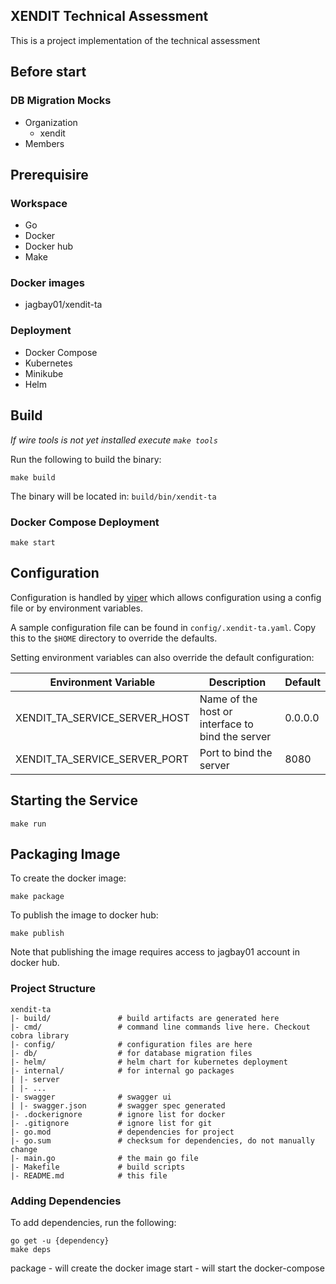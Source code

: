 XENDIT Technical Assessment
--------------------

This is a project implementation of the technical assessment 


## Before start
### DB Migration Mocks
- Organization
    - xendit
- Members


## Prerequisire

### Workspace

- Go
- Docker
- Docker hub
- Make

### Docker images

- jagbay01/xendit-ta

### Deployment

- Docker Compose
- Kubernetes
- Minikube
- Helm

## Build
*If wire tools is not yet installed execute `make tools`*

Run the following to build the binary:

```shell
make build
```

The binary will be located in: `build/bin/xendit-ta`


### Docker Compose Deployment
```shell
make start
```


## Configuration

Configuration is handled by [viper](https://github.com/spf13/viper) which allows configuration using a config file or by environment variables.

A sample configuration file can be found in `config/.xendit-ta.yaml`. Copy this to the `$HOME` directory to override the defaults.

Setting environment variables can also override the default configuration:

| Environment Variable                 | Description                                      | Default                   |
| ------------------------------------ | ------------------------------------------------ | ------------------------- |
| XENDIT_TA_SERVICE_SERVER_HOST | Name of the host or interface to bind the server | 0.0.0.0                   |
| XENDIT_TA_SERVICE_SERVER_PORT | Port to bind the server                          | 8080                      |

## Starting the Service

```shell
make run
```

## Packaging Image

To create the docker image:

```
make package
```

To publish the image to docker hub:

```
make publish
```

Note that publishing the image requires access to jagbay01 account in docker hub.


### Project Structure

```
xendit-ta
|- build/               # build artifacts are generated here
|- cmd/                 # command line commands live here. Checkout cobra library
|- config/              # configuration files are here
|- db/                  # for database migration files
|- helm/                # helm chart for kubernetes deployment
|- internal/            # for internal go packages 
| |- server
| |- ...
|- swagger              # swagger ui
| |- swagger.json       # swagger spec generated
|- .dockerignore        # ignore list for docker
|- .gitignore           # ignore list for git
|- go.mod               # dependencies for project
|- go.sum               # checksum for dependencies, do not manually change
|- main.go              # the main go file
|- Makefile             # build scripts
|- README.md            # this file
```

### Adding Dependencies

To add dependencies, run the following:

```shell
go get -u {dependency}
make deps
``` 



package - will create the docker image
start - will start the docker-compose 